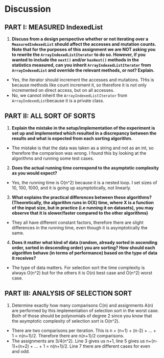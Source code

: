 # Discussion

## PART I: MEASURED IndexedList

1. **Discuss from a design perspective whether or not iterating over a `MeasuredIndexedList` should affect the accesses and mutation counts. Note that for the purposes of this assignment we are NOT asking you to rewrite the `ArrayIndexedListIterator` to do so. However, if you wanted to include the `next()` and/or `hasNext()` methods in the statistics measured, can you inherit `ArrayIndexedListIterator` from `ArrayIndexedList` and override the relevant methods, or not? Explain.**

- Yes, the iterator should increment the accesses and mutations. THis is because methods like count increment it, so therefore it is not only incremented on direct access, but on all accesses.
- No, we cannot inherit the `ArrayIndexedListIterator` from `ArrayIndexedList`because it is a private class.

## PART II: ALL SORT OF SORTS

1. **Explain the mistake in the setup/implementation of the experiment is set up and implemented which resulted in a discrepancy between the results and what is expected from each sorting algorithm.**
- The mistake is that the data was taken as a string and not as an int, so therefore the comparison was wrong. I found this by looking at the algorithms and running some test cases.


2. **Does the actual running time correspond to the asymptotic complexity as you would expect?**
- Yes, the running time is O(n^2) because it is a nested loop. I set sizes of 10, 100, 1000, and it is going up asymptotically, not linearly. 


3. **What explains the practical differences between these algorithms? (Theoretically, the algorithm runs in O(X) time, where X is a function of the input size, but in practice (i.e running it on datasets), you may observe that it is slower/faster compared to the other algorithms)**
- They all have different constant factors, therefore there are slight differences in the running time, even though it is asymptotically the same.


4. **Does it matter what kind of data (random, already sorted in ascending order, sorted in descending order) you are sorting? How should each algorithm behave (in terms of performance) based on the type of data it receives?**
- The type of data matters. For selection sort the time complexity is always O(n^2) but for the others it is O(n) best case and O(n^2) worst case.



## PART III: ANALYSIS OF SELECTION SORT

1. Determine exactly how many comparisons C(n) and assignments A(n) are performed by this implementation of selection sort in the worst case. Both of those should be polynomials of degree 2 since you know that the asymptotic complexity of selection sort is O(n^2).
- There are two comparisons per iteration. This is n + (n+1) + (n-2) + ... + 1 = n(n+1)/2. Therefore there are n(n+1)/2 comparisons.
- The assignments are 3/4(n^2). Line 3 gives us n+1, line 5 gives us n+(n-1)+(n+2) + ... + 1 = n(n+1)/2. Line 7 there are different cases for even and odd.
